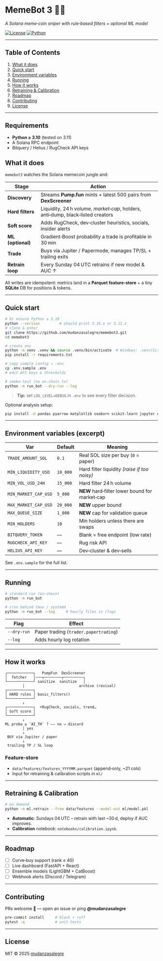 # MemeBot 3 🤖🚀
*A Solana meme‑coin sniper with rule‑based filters + optional ML model*

[![License](https://img.shields.io/badge/License-MIT-green.svg)](#license)
[![Python](https://img.shields.io/badge/Python-3.10%2B-blue.svg)](https://www.python.org/)

---

## Table of Contents
1. [What it does](#what-it-does)
2. [Quick start](#quick-start)
3. [Environment variables](#environment-variables)
4. [Running](#running)
5. [How it works](#how-it-works)
6. [Retraining & Calibration](#retraining--calibration)
7. [Roadmap](#roadmap)
8. [Contributing](#contributing)
9. [License](#license)

---

## Requirements
* **Python ≥ 3.10** (tested on 3.11)
* A Solana RPC endpoint
* Bitquery / Helius / RugCheck API keys

## What it does
`memebot3` watches the Solana memecoin jungle and:

| Stage            | Action |
|------------------|--------|
| **Discovery**    | Streams **Pump.fun** mints + latest 500 pairs from **DexScreener** |
| **Hard filters** | Liquidity, 24 h volume, *market‑cap*, holders, anti‑dump, black‑listed creators |
| **Soft score**   | Adds RugCheck, dev‑cluster heuristics, socials, insider alerts |
| **ML (optional)**| Gradient‑Boost probability a trade is profitable in 30 min |
| **Trade**        | Buys via Jupiter / Papermode, manages TP/SL + trailing exits |
| **Retrain loop** | Every Sunday 04 UTC retrains if new model & AUC ↑ |

All writes are idempotent: metrics land in a **Parquet feature‑store** + a tiny **SQLite** DB for positions & tokens.

---

## Quick start
```bash
# 0) ensure Python ≥ 3.10
python --version         # should print 3.10.x or 3.11.x
# clone & enter
git clone https://github.com/mudanzasalegre/memebot3.git
cd memebot3

# create env
python -m venv .venv && source .venv/bin/activate  # Windows: .venv\Scripts\activate
pip install -r requirements.txt

# copy sample config → .env
cp .env.sample .env
# edit API keys & thresholds

# smoke‑test (no on‑chain tx)
python -m run_bot --dry-run --log
```
> **Tip:** set `LOG_LEVEL=DEBUG` in `.env` to see every filter decision.

Optional analysis setup:
```bash
pip install -U pandas pyarrow matplotlib seaborn scikit-learn jupyter notebook
```

---

## Environment variables (excerpt)

| Var | Default | Meaning |
|-----|---------|---------|
| `TRADE_AMOUNT_SOL` | `0.1` | Real SOL size per buy (`0` = paper) |
| `MIN_LIQUIDITY_USD` | `10_000` | Hard filter liquidity *(raise if too noisy)* |
| `MIN_VOL_USD_24H` | `15_000` | Hard filter 24 h volume |
| `MIN_MARKET_CAP_USD` | `5_000` | **NEW** hard‑filter lower bound for market‑cap |
| `MAX_MARKET_CAP_USD` | `20_000` | **NEW** upper bound |
| `MAX_QUEUE_SIZE` | `1_000` | **NEW** cap for validation queue |
| `MIN_HOLDERS` | `10` | Min holders unless there are swaps |
| `BITQUERY_TOKEN` | — | Blank = free endpoint (low rate) |
| `RUGCHECK_API_KEY` | — | Rug risk API |
| `HELIUS_API_KEY` | — | Dev‑cluster & dev‑sells |

See `.env.sample` for the full list.

---

## Running
```bash
# standard run (on‑chain)
python -m run_bot

# cron behind tmux / systemd
python -m run_bot --log     # hourly files in /logs
```

| Flag | Effect |
|------|--------|
| `--dry-run` | Paper trading (`trader.papertrading`) |
| `--log` | Adds hourly log rotation |

---

## How it works
```
┌────────────┐   PumpFun  DexScreener
│  fetcher   │───┬────────┬─────────┐
└────────────┘ sanitize  sanitize   │
        │                         archive (revival)
┌────────────┐
│ HARD rules │ basic_filters()
└────────────┘
        ↓
┌────────────┐  +RugCheck, socials, trend…
│ Soft score │
└────────────┘
        ↓
ML proba ≥ `AI_TH` ? —— no → discard
        │ yes
        ↓
 BUY via Jupiter / paper
        ↓
 trailing TP / SL loop
```

### Feature‑store
* `data/features/features_YYYYMM.parquet` (append‑only, ~21 cols)  
* Input for retraining & calibration scripts in `ml/`

---

## Retraining & Calibration
```bash
# on demand
python -m ml.retrain --from data/features --model-out ml/model.pkl
```
* **Automatic**: Sundays 04 UTC – retrain with last ~30 d, deploy if AUC improves.
* **Calibration** notebook: `notebooks/calibration.ipynb`.

---

## Roadmap
- [ ] Curve‑buy support (rank ≤ 40)  
- [ ] Live dashboard (FastAPI + React)  
- [ ] Ensemble models (LightGBM + CatBoost)  
- [ ] Webhook alerts (Discord / Telegram)  

---

## Contributing
PRs welcome 🚀 — open an issue or ping **@mudanzasalegre**

```bash
pre-commit install     # black + ruff
pytest -q              # unit tests
```

---

## License
MIT © 2025 [mudanzasalegre](https://github.com/mudanzasalegre)
